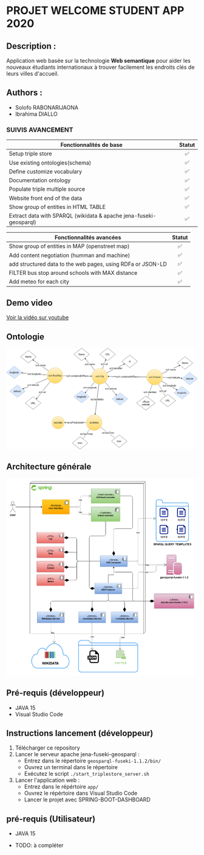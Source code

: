 # PROJET WELCOME STUDENT APP 2020
## Description :
Application web basée sur la technologie __Web semantique__ pour aider les nouveaux étudiants internationaux à trouver facilement les endroits clés de leurs villes d'accueil. 
## Authors :
 - Solofo RABONARIJAONA
 - Ibrahima DIALLO

### SUIVIS AVANCEMENT
| __Fonctionnalités de base__   |  __Statut__    |
|---------------------------|:----------:|
| Setup triple store |  :white_check_mark:       |
| Use existing ontologies(schema) |    :white_check_mark:   |
| Define customize vocabulary | :white_check_mark: |
| Documentation ontology   | :white_check_mark: |
| Populate triple multiple source | :white_check_mark: |
| Website front end of the data  | :white_check_mark: |
| Show group of entities in HTML TABLE | :white_check_mark: |
| Extract data with SPARQL (wikidata & apache jena-fuseki-geosparql) | :white_check_mark: |

| __Fonctionnalités avancées__   |  __Statut__    |
|--------------------------------|:--------------:|
| Show group of entities in MAP (openstreet map) | :white_check_mark: |
| Add content negotiation (humman and machine) | :white_check_mark: |
| add structured data to the web pages, using RDFa or JSON-LD | :white_check_mark: |
| FILTER bus stop around schools with MAX distance | :white_check_mark: | 
| Add meteo for each city | :white_check_mark: |



## Demo video 
[Voir la vidéo sur youtube](https://youtu.be/5xC2lqzb1zk)


## Ontologie
![alt text](https://raw.githubusercontent.com/Enjana-mavitrika/welcome-student-app/master/Conception-Ontology.png?raw=true)


## Architecture générale
![alt text](https://raw.githubusercontent.com/Enjana-mavitrika/welcome-student-app/master/Conception-Architecture.png?raw=true)


## Pré-requis (développeur)
- JAVA 15
- Visual Studio Code 

## Instructions lancement (développeur)
1. Télécharger ce repository
2. Lancer le serveur apache jena-fuseki-geosparql :
    - Entrez dans le répertoire `geosparql-fuseki-1.1.2/bin/`
    - Ouvrez un terminal dans le répertoire
    - Exécutez le script `./start_triplestore_server.sh`
3. Lancer l'application web :
    - Entrez dans le répértoire `app/`
    - Ouvrez le répértoire dans Visual Studio Code 
    - Lancer le projet avec SPRING-BOOT-DASHBOARD

## pré-requis (Utilisateur)
- JAVA 15

- TODO: à compléter
